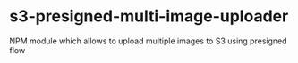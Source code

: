 # s3-presigned-multi-image-uploader

NPM module which allows to upload multiple images to S3 using presigned flow
